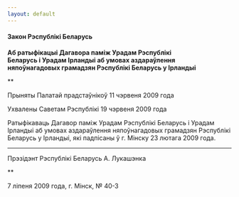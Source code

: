 ```yaml
---
layout: default
---
```


#### Закон Рэспублікі Беларусь

**Аб ратыфікацыі Дагавора паміж Урадам Рэспублікі  
Беларусь і Урадам Ірландыі аб умовах аздараўлення  
няпоўнагадовых грамадзян Рэспублікі Беларусь у Iрландыі**

**

Прыняты Палатай прадстаўнікоў 11 чэрвеня 2009 года

Ухвалены Саветам Рэспублікі 19 чэрвеня 2009 года

Ратыфікаваць Дагавор паміж Урадам Рэспублікі Беларусь і Урадам Iрландыі
аб умовах аздараўлення няпоўнагадовых грамадзян Рэспублікі Беларусь у
Iрландыі, які падпісаны ў г. Мінску 23 лютага 2009 года.

****

Прэзідэнт Рэспублікі Беларусь А. Лукашэнка

**

7 ліпеня 2009 года, г. Мінск, № 40-З
